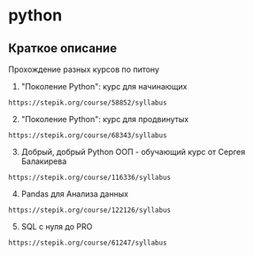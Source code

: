 # python
## Краткое описание 
Прохождение разных курсов по питону 
1. "Поколение Python": курс для начинающих
```angular2html
https://stepik.org/course/58852/syllabus
```
2. "Поколение Python": курс для продвинутых
```angular2html
https://stepik.org/course/68343/syllabus
```
3. Добрый, добрый Python ООП - обучающий курс от Сергея Балакирева
```angular2html
https://stepik.org/course/116336/syllabus
```
4. Pandas для Анализа данных
```angular2html
https://stepik.org/course/122126/syllabus
```
5. SQL с нуля до PRO
```angular2html
https://stepik.org/course/61247/syllabus
```